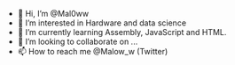 - 👋 Hi, I’m @Mal0ww
- 👀 I’m interested in Hardware and data science
- 🌱 I’m currently learning Assembly, JavaScript and HTML.
- 💞️ I’m looking to collaborate on ...
- 📫 How to reach me @Malow_w (Twitter)

<!---
Mal0ww/Mal0ww is a ✨ special ✨ repository because its `README.md` (this file) appears on your GitHub profile.
You can click the Preview link to take a look at your changes.
--->
